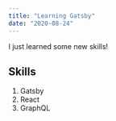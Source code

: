 ```yaml
---
title: "Learning Gatsby"
date: "2020-08-24"
---
```


I just learned some new skills!

## Skills

1. Gatsby
2. React
3. GraphQL